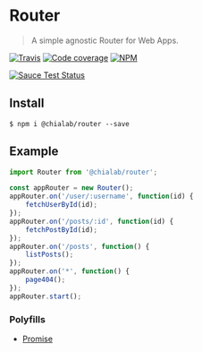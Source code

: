 # Router
> A simple agnostic Router for Web Apps.

[![Travis](https://img.shields.io/travis/Chialab/router-js.svg?maxAge=2592000)](https://travis-ci.org/Chialab/router-js)
[![Code coverage](https://codecov.io/gh/Chialab/router-js/graph/badge.svg)](https://codecov.io/gh/Chialab/router-js)
[![NPM](https://img.shields.io/npm/v/@chialab/router.svg)](https://npmjs.org/packages/@chialab/router)

[![Sauce Test Status](https://saucelabs.com/browser-matrix/chialab-sl-008.svg)](https://saucelabs.com/u/chialab-sl-008)

## Install

```
$ npm i @chialab/router --save
```

## Example

```js
import Router from '@chialab/router';

const appRouter = new Router();
appRouter.on('/user/:username', function(id) {
    fetchUserById(id);
});
appRouter.on('/posts/:id', function(id) {
    fetchPostById(id);
});
appRouter.on('/posts', function() {
    listPosts();
});
appRouter.on('*', function() {
    page404();
});
appRouter.start();
```

### Polyfills
* [Promise](https://github.com/stefanpenner/es6-promise)
